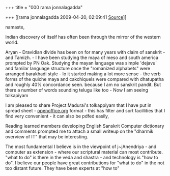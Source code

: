 +++
title = "000 rama jonnalagadda"

+++
[[rama jonnalagadda	2009-04-20, 02:09:41 [Source](https://groups.google.com/g/bvparishat/c/VqPcCTKwXe0)]]



namaste,



Indian discovery of itself has often been through the mirror of the western world.



Aryan - Dravidian divide has been on for many years with claim of sanskrit - and Tamizh. - I have been studying the maya of meso and south america prompted by PN Oak. Studying the mayan language was simple 'dejavu' and familar language structure once the "romanized alphabets" were arranged barakhadi style - lo it started making a lot more sense - the verb forms of the quiche maya and cakchiquels were compared with dhatupatha and roughly 40% concordance seen. because I am no sanskrit pandit. But there a number of words sounding telugu like too - Now I am seeing tolkapiyam



I am pleased to share Project Madurai's tolkappiyam that I have put in spread sheet - [openoffice.org](http://openoffice.org) format - this has filter and sort facillities that I find very convenient - it can also be pdfed easily,



Reading learned members developing English Sanskrit Computer dictionary and comments prompted me to attach a small writeup on the "dharmik overview of IT" that may be interesting.



The most fundamental I believe is in the viewpoint of j\~jAnendriya - and computer as extension - where our scriptural material can most contribute. "what to do" is there in the veda and shastra - and technology is "how to do". I believe our people have great contributions for "what to do" in the not too distant future. They have been experts at "how to"





